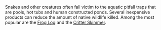 Snakes and other creatures often fall victim to the aquatic pitfall traps that are pools, hot tubs and human constructed ponds. Several inexpensive products can reduce the amount of native wildlife killed. Among the most popular are the [Frog Log](https://www.amazon.com/s?k=frog+log) and the [Critter Skimmer](https://www.amazon.com/Critter-Skimmer-10-Inch-Square-Cover/dp/B003G30FJE/).